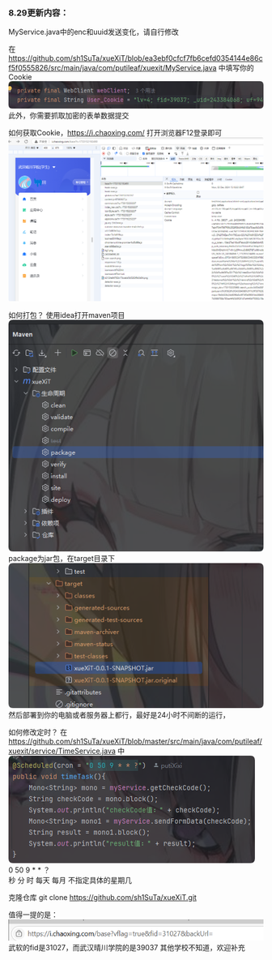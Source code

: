 <h3>8.29更新内容：</h3>
MyService.java中的enc和uuid发送变化，请自行修改

在 https://github.com/sh1SuTa/xueXiT/blob/ea3ebf0cfcf7fb6cefd0354144e86cf5f0555826/src/main/java/com/putileaf/xuexit/MyService.java
中填写你的Cookie
![img1.png](img1.png)
此外，你需要抓取加密的表单数据提交

如何获取Cookie，https://i.chaoxing.com/
打开浏览器F12登录即可
![img_1.png](img_1.png)

如何打包？
使用idea打开maven项目
![img_2.png](img_2.png)
package为jar包，在target目录下
![img_3.png](img_3.png)
然后部署到你的电脑或者服务器上都行，最好是24小时不间断的运行，

如何修改定时？
在 https://github.com/sh1SuTa/xueXiT/blob/master/src/main/java/com/putileaf/xuexit/service/TimeService.java 
中
![img_4.png](img_4.png)
<br>
 0  50   9    *   *       ？   
 秒  分   时  每天 每月 不指定具体的星期几
<br>

克隆仓库
git clone https://github.com/sh1SuTa/xueXiT.git



值得一提的是：
![img_5.png](img_5.png)
武软的fid是31027，而武汉晴川学院的是39037
其他学校不知道，欢迎补充
